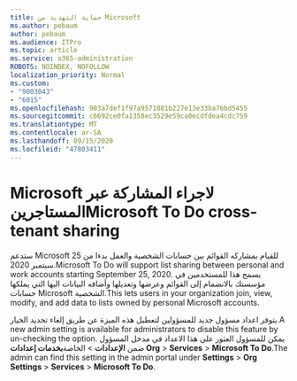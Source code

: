 ```yaml
---
title: حماية التهديد من Microsoft
ms.author: pebaum
author: pebaum
ms.audience: ITPro
ms.topic: article
ms.service: o365-administration
ROBOTS: NOINDEX, NOFOLLOW
localization_priority: Normal
ms.custom:
- "9003043"
- "6015"
ms.openlocfilehash: 903a7def1f97a9571881b227e13e33ba76bd5455
ms.sourcegitcommit: c6692ce0fa1358ec3529e59ca0ecdfdea4cdc759
ms.translationtype: MT
ms.contentlocale: ar-SA
ms.lasthandoff: 09/15/2020
ms.locfileid: "47803411"
---
```

# <a name="microsoft-to-do-cross-tenant-sharing"></a><span data-ttu-id="cd5a8-102">Microsoft لاجراء المشاركة عبر المستاجرين</span><span class="sxs-lookup"><span data-stu-id="cd5a8-102">Microsoft To Do cross-tenant sharing</span></span>

<span data-ttu-id="cd5a8-103">ستدعم Microsoft للقيام بمشاركه القوائم بين حسابات الشخصية والعمل بدءا من 25 سبتمبر 2020.</span><span class="sxs-lookup"><span data-stu-id="cd5a8-103">Microsoft To Do will support list sharing between personal and work accounts starting September 25, 2020.</span></span> <span data-ttu-id="cd5a8-104">يسمح هذا للمستخدمين في مؤسستك بالانضمام إلى القوائم وعرضها وتعديلها وأضافه البيانات اليها التي يملكها حسابات Microsoft الشخصية.</span><span class="sxs-lookup"><span data-stu-id="cd5a8-104">This lets users in your organization join, view, modify, and add data to lists owned by personal Microsoft accounts.</span></span>

<span data-ttu-id="cd5a8-105">يتوفر اعداد مسؤول جديد للمسؤولين لتعطيل هذه الميزة عن طريق إلغاء تحديد الخيار.</span><span class="sxs-lookup"><span data-stu-id="cd5a8-105">A new admin setting is available for administrators to disable this feature by un-checking the option.</span></span>
<span data-ttu-id="cd5a8-106">يمكن للمسؤول العثور علي هذا الاعداد في مدخل المسؤول ضمن **الإعدادات**  >  الخاصة**بخدمات إعدادات Org**  >  **Services**  >  **Microsoft To Do**.</span><span class="sxs-lookup"><span data-stu-id="cd5a8-106">The admin can find this setting in the admin portal under **Settings** > **Org Settings** > **Services** > **Microsoft To Do**.</span></span>
